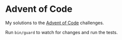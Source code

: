 # Advent of Code

My solutions to the [Advent of Code](https://adventofcode.com/) challenges.

Run `bin/guard` to watch for changes and run the tests.
